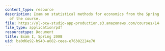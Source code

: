```yaml
---
content_type: resource
description: Exam on statistical methods for economics from the Spring 2008 version
  of the course.
file: https://ol-ocw-studio-app-production.s3.amazonaws.com/courses/14-30-introduction-to-statistical-methods-in-economics-spring-2009/ba0d6e92b940a082ceeae76382224e70_MIT14_30s09_exam01_08.pdf
file_type: application/pdf
resourcetype: Document
title: Exam I, Spring 2008
uid: ba0d6e92-b940-a082-ceea-e76382224e70
---
```

